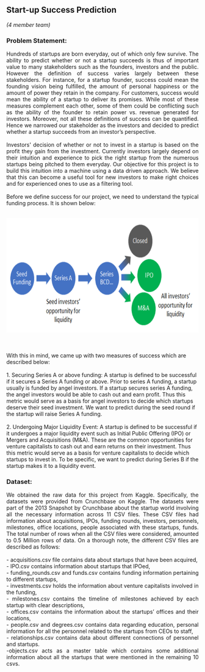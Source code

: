 ## Start-up Success Prediction
*(4 member team)*

### Problem Statement:
<p style="text-align: justify;">
Hundreds of startups are born everyday, out of which only few survive. The ability to predict whether or not a startup succeeds is thus of important value to many stakeholders such as the founders, investors and the public. However the definition of success varies largely between these stakeholders. For instance, for a startup founder, success could mean the founding vision being fulfilled, the amount of personal happiness or the amount of power they retain in the company. For customers, success would mean the ability of a startup to deliver its promises. While most of these measures complement each other, some of them could be conflicting such as the ability of the founder to retain power vs. revenue generated for investors. Moreover, not all these definitions of success can be quantified. Hence we narrowed our stakeholder as the investors and decided to predict whether a startup succeeds from an investor’s perspective. 
<br><br>
Investors' decision of whether or not to invest in a startup is based on the profit they gain from the investment. Currently investors largely depend on their intuition and experience to pick the right startup from the numerous startups being pitched to them everyday. Our objective for this project is to build this intuition into a machine using a data driven approach. We believe that this can become a useful tool for new investors to make right choices and for experienced ones to use as a filtering tool.
<br><br>
Before we define success for our project, we need to understand the typical funding process. It is shown below:
<br><br>
<p align='center'>
    <img src="images/startup2.png?raw=true" width="600" height="300"/>
</p>
<br><br>
With this in mind, we came up with two measures of success which are described below:
<br><br>
1. Securing Series A or above funding: A startup is defined to be successful if it secures a Series A funding or above. Prior to series A funding, a startup usually is funded by angel investors. If a startup secures series A funding, the angel investors would be able to cash out and earn profit. Thus this metric would serve as a basis for angel investors to decide which startups deserve their seed investment. We want to predict during the seed round if the startup will raise Series A funding.
<br><br>
2. Undergoing Major Liquidity Event: A startup is defined to be successful if it undergoes a major liquidity event such as Initial Public Offering (IPO) or Mergers and Acquisitions (M&A). These are the common opportunities for venture capitalists to cash out and earn returns on their investment. Thus this metric would serve as a basis for venture capitalists to decide which startups to invest in. To be specific, we want to predict during Series B if the startup makes it to a liquidity event.
</p>

### Dataset:
<p style="text-align: justify;">
We obtained the raw data for this project from Kaggle. Specifically, the datasets were provided from Crunchbase on Kaggle. The datasets were part of the 2013 Snapshot by Crunchbase about the startup world involving all the necessary information across 11 CSV files. These CSV files had information about acquisitions, IPOs, funding rounds, investors, personnels, milestones, office locations, people associated with these startups, funds. The total number of rows when all the CSV files were considered, amounted to 0.5 Million rows of data. On a thorough note, the different CSV files are described as follows:
<br><br>
- acquisitions.csv file contains data about startups that have been acquired,<br>
- IPO.csv contains information about startups that IPOed, <br>
- funding_rounds.csv and funds.csv contains funding information pertaining to different startups,<br>
- investments.csv holds the information about venture capitalists involved in the funding, <br>
- milestones.csv contains the timeline of milestones achieved by each startup with clear descriptions,<br>
- offices.csv contains the information about the startups’ offices and their locations, <br>
- people.csv and degrees.csv contains data regarding education, personal information for all the personnel related to the startups from CEOs to staff, <br>
- relationships.csv contains data about different connections of personnel and startups. <br>
-objects.csv acts as a master table which contains some additional information about all the startups that were mentioned in the remaining 10 csvs. <br><br><br>
</p>


